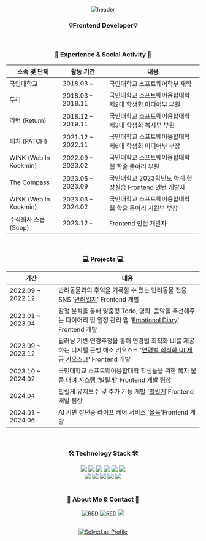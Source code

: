 <div align='center'>

![header](https://capsule-render.vercel.app/api?type=waving&color=0:61DAFB,100:0088CC&height=230&section=header&text=VarGun&fontAlign=70&fontAlignY=40&fontSize=50&fontColor=ffffff)

</div>

<h3 align='center'>
  💡Frontend Developer💡
</h3>

<br/>

<h3 align='center'>🏫 Experience & Social Activity 🏫</h3>

<div align='center'>

|소속 및 단체|활동 기간|내용|
|---|---|---|
|국민대학교|2018.03 ~|국민대학교 소프트웨어학부 재학|
|두리|2018.03 ~ 2018.11|국민대학교 소프트웨어융합대학 제2대 학생회 미디어부 부원|
|리턴 (Return)|2018.12 ~ 2019.11|국민대학교 소프트웨어융합대학 제3대 학생회 복지부 부원|
|패치 (PATCH)|2021.12 ~ 2022.11|국민대학교 소프트웨어융합대학 제6대 학생회 미디어부 부장|　　　　
|WINK (Web In Kookmin)|2022.09 ~ 2023.02|국민대학교 소프트웨어융합대학 웹 학술 동아리 부원|
|The Compass|2023.06 ~ 2023.09|국민대학교 2023학년도 하계 현장실습 Frontend 인턴 개발자|
|WINK (Web In Kookmin)|2023.03 ~ 2024.02|국민대학교 소프트웨어융합대학 웹 학술 동아리 지원부 부장|
|주식회사 스콥 (Scop)|2023.12 ~ |Frontend 인턴 개발자|

</div>

<br/>

<h3 align='center'>💻 Projects 💻</h3>

<div align='center'>

| 기간 | 내용 |
| --- | --- |
| 2022.09 ~ 2022.12　|반려동물과의 추억을 기록할 수 있는 반려동물 전용 SNS '<a href="https://github.com/VarGun/KMU-Mobile-Programming">반려일지</a>' Frontend 개발|
| 2023.01 ~ 2023.04　|감정 분석을 통해 맞춤형 Todo, 영화, 음악을 추천해주는 다이어리 및 일정 관리 앱 '<a href="https://github.com/VarGun/EmotionalDiary-frontend">Emotional Diary</a>' Frontend 개발|
| 2023.09 ~ 2023.12　|딥러닝 기반 연령추정을 통해 연령별 최적화 UI를 제공하는 디지털 문맹 해소 키오스크 '<a href="https://github.com/2023-1-Alpha/alpha-frontend">연령별 최적화 UI 제공 키오스크</a>' Frontend 개발|
| 2023.10 ~ 2024.02 |국민대학교 소프트웨어융합대학 학생들을 위한 복지 물품 대여 시스템 '<a href="https://github.com/2023-2-WINK-Project-Team1/front-end-mobile">빌릴게</a>' Frontend 개발 팀장|
| 2024.04 |빌릴게 유지보수 및 추가 기능 개발 '<a href="https://github.com/2023-2-WINK-Project-Team1/front-end-web">빌릴게</a>'Frontend 개발 팀장|
| 2024.01 ~ 2024.06 |AI 기반 장년층 라이프 케어 서비스 '<a href="https://github.com/kookmin-sw/capstone-2024-25">올봄</a>'Frontend 개발|

</div>


<br/>

<h3 align='center'>🛠️ Technology Stack 🛠️</h3>
<div align='center'>
  <img src="https://img.shields.io/badge/JavaScript-F7DF1E?style=flat-square&logo=JavaScript&logoColor=white"/>
  <img src="https://img.shields.io/badge/TypeScript-3178C6?style=flat-square&logo=TypeScript&logoColor=white"/>
  <img src="https://img.shields.io/badge/React-61DAFB?style=flat-square&logo=React&logoColor=black"/>
  <img src="https://img.shields.io/badge/Next.js-000000?style=flat-square&logo=Next.js&logoColor=white"/>
  <img src="https://img.shields.io/badge/Vue-4FC08D?style=flat-square&logo=Vue.js&logoColor=white"/>
  <img src="https://img.shields.io/badge/Nuxt.js-00DC82?style=flat-square&logo=Nuxt.js&logoColor=white"/>
</div>
<div align='center'>
  <img src="https://img.shields.io/badge/HTML5-E34F26?style=flat-square&logo=HTML5&logoColor=white"/>
  <img src="https://img.shields.io/badge/CSS3-1572B6?style=flat-square&logo=CSS3&logoColor=white"/>
  <img src="https://img.shields.io/badge/Android-3DDC84?style=flat-square&logo=Android&logoColor=white"/>
  <img src="https://img.shields.io/badge/Python-3776AB?style=flat-square&logo=Python&logoColor=white"/>
  <img src="https://img.shields.io/badge/JAVA-007396?style=flat-square&logo=Java&logoColor=white"/>
</div>

<br/>


</div>
<h3 align='center'>🦆 About Me & Contact 🦆</h3>
<div align='center'>
  <a href="https://github.com/vargun"><img alt="RED" src ="https://img.shields.io/badge/GitHub-181717?style=flat-square&logo=GitHub&logoColor=white"/></a>
  <a href="https://medium.com/@heegun46900"><img alt="RED" src ="https://img.shields.io/badge/Medium-000000?style=flat-square&logo=Medium&logoColor=white"/></a>
  <a href="mailto:heegun46900@gmail.com"><img src="https://img.shields.io/badge/Gmail-E34F26?style=flat-square&logo=Gmail&logoColor=white&link=mailto:heegun46900@gmail.com"/></a>
</div>

<br/>

<div align='center'>

[![Solved.ac Profile](http://mazassumnida.wtf/api/v2/generate_badge?boj=vargun)](https://solved.ac/vargun/)

</div>
